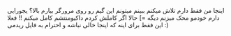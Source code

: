 اینجا من فقط دارم تلاش میکنم ببینم میتونم این گیم رو روی مرورگر بیارم بالا؟ یجورایی دارم خودمو محک میزنم دیگه =]
حالا اگر کاملش کردم داکیومنتشم کامل میکنم !! فعلا این فقط برای اینه که اینجا خالی نباشه و احترام به فایل ریدمی :)

